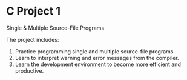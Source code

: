 # C Project 1
Single & Multiple Source-File Programs

The project includes:
1. Practice programming single and multiple source-file programs
2. Learn to interpret warning and error messages from the compiler.
3. Learn the development environment to become more efficient and productive.

